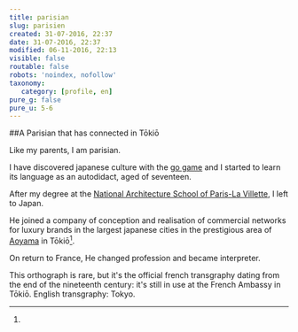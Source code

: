```yaml
---
title: parisian
slug: parisien
created: 31-07-2016, 22:37
date: 31-07-2016, 22:37
modified: 06-11-2016, 22:13
visible: false
routable: false
robots: 'noindex, nofollow'
taxonomy:
   category: [profile, en]
pure_g: false
pure_u: 5-6
---
```

##A Parisian that has connected in Tōkiō

Like my parents, I am parisian.

I have discovered japanese culture with the [go game][1] and I started to learn its language as an autodidact, aged of seventeen.

After my degree at the [National Architecture School of Paris-La Villette][2], I left to Japan.

He joined a company of conception and realisation of commercial networks for luxury brands in the largest japanese cities in the prestigious area of [Aoyama][3] in Tōkiō[^1].

On return to France, He changed profession and became interpreter.

[1]: https://en.wikipedia.org/wiki/Go_(game) "https://en.wikipedia.org/wiki/Go_(game)"
[2]: https://www.google.com/maps/place/E.N.S.A.P.L.V+:+Ecole+Nationale+Sup%C3%A9rieure+d'Architecture+de+Paris+La+Villette/@48.8936163,2.378878,17z/data=!3m1!4b1!4m5!3m4!1s0x47e66dd283e5884d:0x9d97e01a0a060349!8m2!3d48.8936128!4d2.3810667 "https://www.google.com/maps/place/E.N.S.A.P.L.V."
[3]: http://www.garde-intl.com/ "http://www.garde-intl.com/"
[4]: https://www.google.com/maps/place/%E6%97%A5%E6%9C%AC,+%E3%80%92107-0062+%E6%9D%B1%E4%BA%AC%E9%83%BD%E6%B8%AF%E5%8C%BA%E5%8D%97%E9%9D%92%E5%B1%B1/@35.66749,139.7151712,15.5z/data=!4m5!3m4!1s0x60188b6254cc464f:0x99773132a4b583e6!8m2!3d35.6653189!4d139.7149995 "https://www.google.com/maps/place/日本,+〒107-0062+東京都港区南青山"
[^1]:
   This orthograph is rare, but it's the official french transgraphy dating from the end of the nineteenth century: it's still in use at the French Ambassy in Tōkiō. English transgraphy: Tokyo.